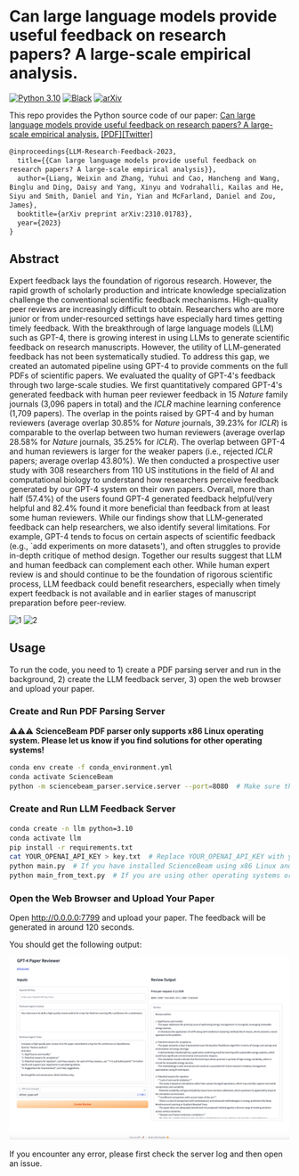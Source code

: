 # Can large language models provide useful feedback on research papers? A large-scale empirical analysis.

[![Python 3.10](https://img.shields.io/badge/python-3.10-blue.svg)](https://www.python.org/downloads/release/python-3100/)
[![Black](https://img.shields.io/badge/code%20style-black-000000.svg)](https://github.com/ambv/black)
[![arXiv](https://img.shields.io/badge/arXiv-2310.01783-b31b1b.svg)](https://arxiv.org/abs/2310.01783)

This repo provides the Python source code of our paper: 
[Can large language models provide useful feedback on research papers? A large-scale empirical analysis.](https://arxiv.org/abs/2310.01783)
[[PDF]](https://arxiv.org/pdf/2310.01783.pdf)[[Twitter]](https://twitter.com/james_y_zou/status/1709608909395357946)


```
@inproceedings{LLM-Research-Feedback-2023,
  title={{Can large language models provide useful feedback on research papers? A large-scale empirical analysis}},
  author={Liang, Weixin and Zhang, Yuhui and Cao, Hancheng and Wang, Binglu and Ding, Daisy and Yang, Xinyu and Vodrahalli, Kailas and He, Siyu and Smith, Daniel and Yin, Yian and McFarland, Daniel and Zou, James},
  booktitle={arXiv preprint arXiv:2310.01783},
  year={2023}
}
```



## Abstract

Expert feedback lays the foundation of rigorous research. However, the rapid growth of scholarly production and intricate knowledge specialization challenge the conventional scientific feedback mechanisms. High-quality peer reviews are increasingly difficult to obtain. Researchers who are more junior or from under-resourced settings have especially hard times getting timely feedback. With the breakthrough of large language models (LLM) such as GPT-4, there is growing interest in using LLMs to generate scientific feedback on research manuscripts. However, the utility of LLM-generated feedback has not been systematically studied. To address this gap, we created an automated pipeline using GPT-4 to provide comments on the full PDFs of scientific papers. We evaluated the quality of GPT-4's feedback through two large-scale studies. We first quantitatively compared GPT-4's generated feedback with human peer reviewer feedback in 15 _Nature_ family journals (3,096 papers in total) and the _ICLR_ machine learning conference (1,709 papers). The overlap in the points raised by GPT-4 and by human reviewers (average overlap 30.85% for _Nature_ journals, 39.23% for _ICLR_) is comparable to the overlap between two human reviewers (average overlap 28.58% for _Nature_ journals, 35.25% for _ICLR_). The overlap between GPT-4 and human reviewers is larger for the weaker papers (i.e., rejected _ICLR_ papers; average overlap 43.80%). We then conducted a prospective user study with 308 researchers from 110 US institutions in the field of AI and computational biology to understand how researchers perceive feedback generated by our GPT-4 system on their own papers. Overall, more than half (57.4%) of the users found GPT-4 generated feedback helpful/very helpful and 82.4% found it more beneficial than feedback from at least some human reviewers. While our findings show that LLM-generated feedback can help researchers, we also identify several limitations. For example, GPT-4 tends to focus on certain aspects of scientific feedback (e.g., `add experiments on more datasets'), and often struggles to provide in-depth critique of method design. Together our results suggest that LLM and human feedback can complement each other. While human expert review is and should continue to be the foundation of rigorous scientific process, LLM feedback could benefit researchers, especially when timely expert feedback is not available and in earlier stages of manuscript preparation before peer-review.

![1](https://github.com/Weixin-Liang/LLM-scientific-feedback/assets/32794044/8958eb56-a652-45bb-9347-e9578f432ae0)
![2](https://github.com/Weixin-Liang/LLM-scientific-feedback/assets/32794044/6228288b-9a54-4c90-8510-32bb823f1e05)



## Usage

To run the code, you need to 1) create a PDF parsing server and run in the background, 2) create the LLM feedback server, 3) open the web browser and upload your paper.

### Create and Run PDF Parsing Server

⚠️⚠️⚠️ **ScienceBeam PDF parser only supports x86 Linux operating system. Please let us know if you find solutions for other operating systems!**

```bash
conda env create -f conda_environment.yml
conda activate ScienceBeam
python -m sciencebeam_parser.service.server --port=8080  # Make sure this is running in the background
```

### Create and Run LLM Feedback Server

```bash
conda create -n llm python=3.10
conda activate llm
pip install -r requirements.txt
cat YOUR_OPENAI_API_KEY > key.txt  # Replace YOUR_OPENAI_API_KEY with your OpenAI API key starting with "sk-"
python main.py  # If you have installed ScienceBeam using x86 Linux and want to generate feedback from the raw PDF file
python main_from_text.py  # If you are using other operating systems or want to generate feedback from the parsed paper in text format
```

### Open the Web Browser and Upload Your Paper

Open http://0.0.0.0:7799 and upload your paper. The feedback will be generated in around 120 seconds.

You should get the following output:

![demo](demo.png)

If you encounter any error, please first check the server log and then open an issue.

